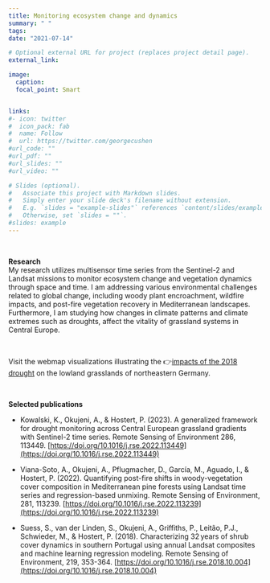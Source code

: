 ```yaml
---
title: Monitoring ecosystem change and dynamics
summary: " "
tags:
date: "2021-07-14"

# Optional external URL for project (replaces project detail page).
external_link:

image:
  caption: 
  focal_point: Smart


links:
#- icon: twitter
#  icon_pack: fab
#  name: Follow
#  url: https://twitter.com/georgecushen
#url_code: ""
#url_pdf: ""
#url_slides: ""
#url_video: ""

# Slides (optional).
#   Associate this project with Markdown slides.
#   Simply enter your slide deck's filename without extension.
#   E.g. `slides = "example-slides"` references `content/slides/example-slides.md`.
#   Otherwise, set `slides = ""`.
#slides: example
---
```


<br />

**Research**<br />
 My research utilizes multisensor time series from the Sentinel-2 and Landsat missions to monitor ecosystem change and vegetation dynamics through space and time. I am addressing various environmental challenges related to global change, including woody plant encroachment, wildfire impacts, and post-fire vegetation recovery in Mediterranean landscapes. Furthermore, I am studying how changes in climate patterns and climate extremes such as droughts, affect the vitality of grassland systems in Central Europe.

<br />

Visit the webmap visualizations illustrating the 👉[impacts of the 2018 drought](https://ows.geo.hu-berlin.de/webviewer/grassland_drought/index.html) on the lowland grasslands of northeastern Germany.



<br />

**Selected publications**<br />
* Kowalski, K., Okujeni, A., & Hostert, P. (2023). A generalized framework for drought monitoring across Central European grassland gradients with Sentinel-2 time series. Remote Sensing of Environment 286, 113449. [https://doi.org/10.1016/j.rse.2022.113449](https://doi.org/10.1016/j.rse.2022.113449)

* Viana-Soto, A., Okujeni, A., Pflugmacher, D., García, M., Aguado, I., & Hostert, P. (2022). Quantifying post-fire shifts in woody-vegetation cover composition in Mediterranean pine forests using Landsat time series and regression-based unmixing. Remote Sensing of Environment, 281, 113239. [https://doi.org/10.1016/j.rse.2022.113239](https://doi.org/10.1016/j.rse.2022.113239)

* Suess, S., van der Linden, S., Okujeni, A., Griffiths, P., Leitão, P.J., Schwieder, M., & Hostert, P. (2018). Characterizing 32 years of shrub cover dynamics in southern Portugal using annual Landsat composites and machine learning regression modeling. Remote Sensing of Environment, 219, 353-364. [https://doi.org/10.1016/j.rse.2018.10.004](https://doi.org/10.1016/j.rse.2018.10.004)